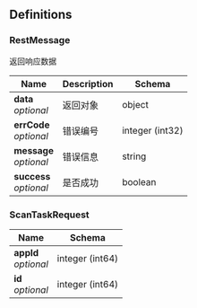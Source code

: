
<a name="definitions"></a>
## Definitions

<a name="restmessage"></a>
### RestMessage
返回响应数据


|Name|Description|Schema|
|---|---|---|
|**data**  <br>*optional*|返回对象|object|
|**errCode**  <br>*optional*|错误编号|integer (int32)|
|**message**  <br>*optional*|错误信息|string|
|**success**  <br>*optional*|是否成功|boolean|


<a name="scantaskrequest"></a>
### ScanTaskRequest

|Name|Schema|
|---|---|
|**appId**  <br>*optional*|integer (int64)|
|**id**  <br>*optional*|integer (int64)|



